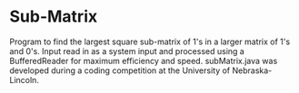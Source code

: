 # Sub-Matrix
Program to find the largest square sub-matrix of 1's in a larger matrix of 1's and 0's. Input read in as a system input and processed using a BufferedReader for maximum efficiency and speed.
subMatrix.java was developed during a coding competition at the University of Nebraska-Lincoln.
